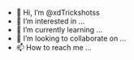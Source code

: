 - 👋 Hi, I’m @xdTrickshotss
- 👀 I’m interested in ...
- 🌱 I’m currently learning ...
- 💞️ I’m looking to collaborate on ...
- 📫 How to reach me ...

<!---
xdTrickshotss/xdTrickshotss is a ✨ special ✨ repository because its `README.md` (this file) appears on your GitHub profile.
You can click the Preview link to take a look at your changes.
--->
